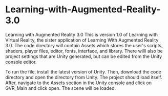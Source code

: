 # Learning-with-Augmented-Reality-3.0
Learning with Augmented Reality 3.0
This is version 1.0 of Learning with Virtual Reality, the sister application of Learning With Augmented Reality 3.0.
The code directory will contain Assets which stores the user's scripts, shaders, player files, editor, fonts, interface, and library.
There willl also be project settings that are Unity generated, but can be edited from the Unity console editor.


To run the file, install the latest version of Unity. Then, download the code directory and open the directory from Unity. The project should load itself.
After, navigate to the Assets section in the Unity console and click on GVR_Main and click open. The scene will be loaded.
